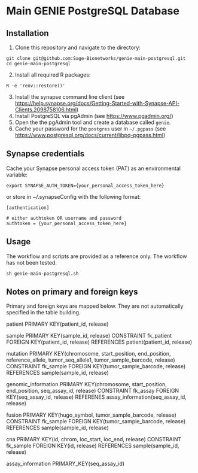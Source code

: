 # Main GENIE PostgreSQL Database

## Installation

1. Clone this repository and navigate to the directory:
```
git clone git@github.com:Sage-Bionetworks/genie-main-postgresql.git
cd genie-main-postgresql
```

2. Install all required R packages:
```
R -e 'renv::restore()'
```

3. Install the synapse command line client (see https://help.synapse.org/docs/Getting-Started-with-Synapse-API-Clients.2098758106.html)
4. Install PostgreSQL via pgAdmin (see https://www.pgadmin.org/)
5. Open the the pgAdmin tool and create a database called `genie`.
6. Cache your password for the `postgres` user in `~/.pgpass` (see https://www.postgresql.org/docs/current/libpq-pgpass.html)

## Synapse credentials

Cache your Synapse personal access token (PAT) as an environmental variable:
```
export SYNAPSE_AUTH_TOKEN={your_personal_access_token_here}
```

or store in ~/.synapseConfig with the following format:
```
[authentication]

# either authtoken OR username and password
authtoken = {your_personal_access_token_here}
```

## Usage

The workflow and scripts are provided as a reference only.  The workflow has 
not been tested.

```
sh genie-main-postgresql.sh
```

## Notes on primary and foreign keys

Primary and foreign keys are mapped below.  They are not automatically specified in the table building.

patient
PRIMARY KEY(patient_id, release)

sample
PRIMARY KEY(sample_id, release)
CONSTRAINT fk_patient
	FOREIGN KEY(patient_id, release)
		REFERENCES patient(patient_id, release)

mutation
PRIMARY KEY(chromosome, start_position, end_position, reference_allele, tumor_seq_allele1, tumor_sample_barcode, release)
CONSTRAINT fk_sample
	FOREIGN KEY(tumor_sample_barcode, release)
		REFERENCES sample(sample_id, release)


genomic_information
PRIMARY KEY(chromosome, start_position, end_position, seq_assay_id, release)
CONSTRAINT fk_assay
	FOREIGN KEY(seq_assay_id, release)
		REFERENES assay_information(seq_assay_id, release)


fusion
PRIMARY KEY(hugo_symbol, tumor_sample_barcode, release)
CONSTRAINT fk_sample
	FOREIGN KEY(tumor_sample_barcode, release)
		REFERENCES sample(sample_id, release)

cna
PRIMARY KEY(id, chrom, loc_start, loc_end, release)
CONSTRAINT fk_sample
	FOREIGN KEY(id, release)
		REFERENCES sample(sample_id, release)

assay_information
PRIMARY_KEY(seq_assay_id)

